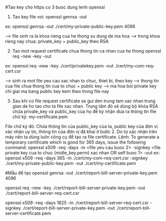 #Tao key cho https co 3 buoc dung lenh openssl
1. Tao key file voi:
openssl genrsa -out <private key filename> <length of key>

ex:
openssl genrsa -out ./cert/my-private-public-key.pem 4096

--> file sinh ra la khoa rieng cua he thong su dung de ma hoa
--> trong khoa rieng nay chua: private_key + public_key theo RSA

2. Tao mot request certificate chua thong tin ca nhan cua he thong
openssl req -new -key <private key filename> -out <certificate request filename>

ex:
openssl req -new -key ./cert/privatekey.pem -out ./cert/my-com-req-cert.csr

--> sinh ra mot file yeu cau xac nhan to chuc, thiet bi, theo key
--> thong tin cua file chua thong tin cua to chuc + public key 
--> ma hoa boi private key chi giai ma bang public key kem theo trong file nay

3. Sau khi co file request certificate se gui den trung tam xac nhan trung gian de ho tao cho ta file xac nhan. 
Trung tâm đó sẽ dùng bộ khóa RSA chứa private_key và public_key của họ để ký nhận đưa ra thông tin file chữ ký: my-certificate.pem

File chữ ký đó: Chứa thông tin của public_key của ta, public key của đơn vị xác nhận uy tín, thông tin của đơn vị đã khai ở bước 2.
Do tự xác nhận trên máy nên ta dùng luôn công cụ để tạo ra file certificate. 
Lệnh:
To generate a temporary certificate which is good for 365 days, issue the following command:
openssl x509 -req -days <so luong ngay> -in <file yeu cau buoc 2> -signkey <file private key cua to chuc (midle_key.perm) xac nhan OR self buoc 1> -out <ten file certificate da gan ma chung thuc>
ex:
openssl x509 -req -days 365 -in ./cert/my-com-req-cert.csr -signkey ./cert/my-private-public-key.pem -out ./cert/my-certificate.pem

#Mẫu để tạo
openssl genrsa -out ./cert/report-bill-server-private-key.pem 4096

openssl req -new -key ./cert/report-bill-server-private-key.pem -out ./cert/report-bill-server-req-cert.csr

openssl x509 -req -days 1825 -in ./cert/report-bill-server-req-cert.csr -signkey ./cert/report-bill-server-private-key.pem -out ./cert/report-bill-server-certificate.pem
